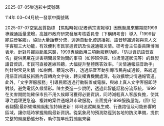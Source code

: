 
2025-07-05樂透彩中獎號碼

                                
114年 03~04月統一發票中獎號碼
                             
2025-07-07空氣品質指標
                              【焦點時報/記者蔡宗憲報導】因應颱風來襲期間1999專線通話量激增，高雄市政府研究發展考核委員會（下稱研考會）導入「1999智能語音客服」，協助大量話務分流，透過自動化資訊播報、語音辨識通報與真人文字客服三大功能，有效便利市民掌握資訊及快速通報災情。研考會主任委員陳博洲表示，針對丹娜絲颱風來襲，1999專線啟用三項新服務功能。「防災資訊語音宣告」提供民眾在災害期間最常詢問的事項（如停班停課、垃圾清運狀況等）的錄製語音資訊，市民可直接進線聆聽，大幅提升整體應答效率。「災情通報語音助手」則針對常見災情（如樹倒、積淹水等），透過語音互動引導市民完成通報，系統運用語音辨識技術將內容轉為文字後，轉交權責機關處理，有效擴增災情通報管道。此外，「文字客服服務」引導民眾透過行動裝置或電腦，與線上真人文字客服即時對談，避免電話久候情形。陳主委進一步說明，透過此智能話務分流系統，1999在災害期間能確保市民不用久候即可獲得必要資訊，同時減輕真人客服負擔，使其專注處理更急迫、複雜的案件通報與市政服務，全面提升1999服務量能。(圖/ 記者翻攝)最新蝴蝶颱風動態持續更新！即時追蹤颱風生成、行進路徑及可能影響的區域，讓你隨時掌握颱風最新資訊。從氣象局的預測路徑到各地的防災準備，提供完整的颱風動態分析，助你提早應對颱風來襲